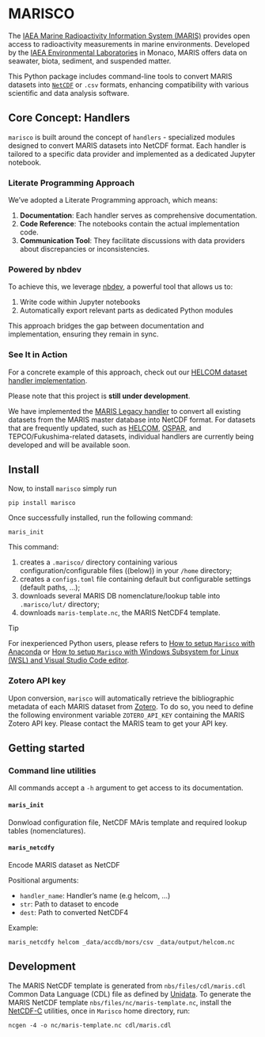 # MARISCO


<!-- WARNING: THIS FILE WAS AUTOGENERATED! DO NOT EDIT! -->

The [IAEA Marine Radioactivity Information System
(MARIS)](https://maris.iaea.org) provides open access to radioactivity
measurements in marine environments. Developed by the [IAEA
Environmental
Laboratories](https://www.iaea.org/about/organizational-structure/department-of-nuclear-sciences-and-applications/division-of-iaea-environment-laboratories)
in Monaco, MARIS offers data on seawater, biota, sediment, and suspended
matter.

This Python package includes command-line tools to convert MARIS
datasets into [`NetCDF`](https://www.unidata.ucar.edu/software/netcdf/)
or `.csv` formats, enhancing compatibility with various scientific and
data analysis software.

## Core Concept: Handlers

`marisco` is built around the concept of `handlers` - specialized
modules designed to convert MARIS datasets into NetCDF format. Each
handler is tailored to a specific data provider and implemented as a
dedicated Jupyter notebook.

### Literate Programming Approach

We’ve adopted a Literate Programming approach, which means:

1.  **Documentation**: Each handler serves as comprehensive
    documentation.
2.  **Code Reference**: The notebooks contain the actual implementation
    code.
3.  **Communication Tool**: They facilitate discussions with data
    providers about discrepancies or inconsistencies.

### Powered by nbdev

To achieve this, we leverage [nbdev](https://nbdev.fast.ai), a powerful
tool that allows us to:

1.  Write code within Jupyter notebooks
2.  Automatically export relevant parts as dedicated Python modules

This approach bridges the gap between documentation and implementation,
ensuring they remain in sync.

### See It in Action

For a concrete example of this approach, check out our [HELCOM dataset
handler
implementation](https://fr.anckalbi.net/marisco/handlers/helcom.html).

Please note that this project is **still under development**.

We have implemented the [MARIS Legacy
handler](https://fr.anckalbi.net/marisco/handlers/maris_legacy.html) to
convert all existing datasets from the MARIS master database into NetCDF
format. For datasets that are frequently updated, such as
[HELCOM](https://fr.anckalbi.net/marisco/handlers/helcom.html),
[OSPAR](https://www.ospar.org/), and TEPCO/Fukushima-related datasets,
individual handlers are currently being developed and will be available
soon.

## Install

Now, to install `marisco` simply run

``` console
pip install marisco
```

Once successfully installed, run the following command:

``` console
maris_init
```

This command:

1.  creates a `.marisco/` directory containing various
    configuration/configurable files ((below)) in your `/home`
    directory;
2.  creates a `configs.toml` file containing default but configurable
    settings (default paths, …);
3.  downloads several MARIS DB nomenclature/lookup table into
    `.marisco/lut/` directory;
4.  downloads `maris-template.nc`, the MARIS NetCDF4 template.

> [!TIP]
>
> For inexperienced Python users, please refers to [How to setup
> `Marisco` with
> Anaconda](https://github.com/franckalbinet/marisco/tree/main/install_configure_guide/windows_anaconda)
> or [How to setup `Marisco` with Windows Subsystem for Linux (WSL) and
> Visual Studio Code
> editor](https://github.com/franckalbinet/marisco/tree/main/install_configure_guide//windows_ubuntu_sub_system).

### Zotero API key

Upon conversion, `marisco` will automatically retrieve the bibliographic
metadata of each MARIS dataset from [Zotero](https://www.zotero.org/).
To do so, you need to define the following environment variable
`ZOTERO_API_KEY` containing the MARIS Zotero API key. Please contact the
MARIS team to get your API key.

## Getting started

### Command line utilities

All commands accept a `-h` argument to get access to its documentation.

#### `maris_init`

Donwload configuration file, NetCDF MAris template and required lookup
tables (nomenclatures).

#### `maris_netcdfy`

Encode MARIS dataset as NetCDF

Positional arguments:

- `handler_name`: Handler’s name (e.g helcom, …)
- `str`: Path to dataset to encode
- `dest`: Path to converted NetCDF4

Example:

``` console
maris_netcdfy helcom _data/accdb/mors/csv _data/output/helcom.nc
```

## Development

The MARIS NetCDF template is generated from `nbs/files/cdl/maris.cdl`
Common Data Language (CDL) file as defined by
[Unidata](https://docs.unidata.ucar.edu/). To generate the MARIS NetCDF
template `nbs/files/nc/maris-template.nc`, install the
[NetCDF-C](https://pjbartlein.github.io/REarthSysSci/install_netCDF.html)
utilities, once in `Marisco` home directory, run:

``` console
ncgen -4 -o nc/maris-template.nc cdl/maris.cdl
```

